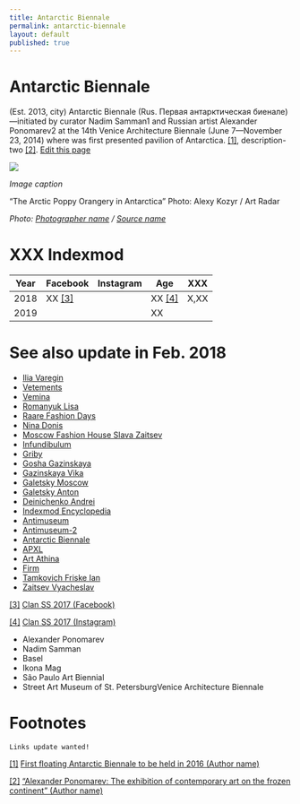 ```yaml
---
title: Antarctic Biennale
permalink: antarctic-biennale
layout: default
published: true
---
```


# Antarctic Biennale

(Est. 2013, city) Antarctic Biennale (Rus. Первая антарктическая биенале)—initiated by curator Nadim Samman1 and Russian artist Alexander Ponomarev2 at the 14th Venice Architecture Biennale (June 7—November 23, 2014) where was first presented pavilion of Antarctica. <span id="a1">[\[1\]](#f1)</span>, description-two <span id="a2">[\[2\]](#f2). [Edit this page](http://prose.io/#indexmod/encyclopedia/edit/master/antarctic-biennale.md)

![](/images/image-name.jpg)

*Image caption*

“The Arctic Poppy Orangery in Antarctica”
Photo: Alexy Kozyr / Art Radar

*Photo: [Photographer name](http://example.net/) / [Source name](http://example.net/)*

# XXX Indexmod

|Year|Facebook|Instagram|Age|XXX|
|-|-|-|-|-|
|2018|ХХ <span id="a3">[\[3\]](#f3)</span>||ХХ <span id="a4">[\[4\]](#f4)</span>|Х,ХХ|
|2019|||ХХ||

# See also update in Feb. 2018

+ [Ilia Varegin](varegin-ilia)
+ [Vetements](vetements)
+ [Vemina](vemina)
+ [Romanyuk Lisa](romanyuk-lisa)
+ [Raare Fashion Days](raare-fashion-days)
+ [Nina Donis](nina-donis)
+ [Moscow Fashion House Slava Zaitsev](moscow-fashion-house-slava-zaitsev)
+ [Infundibulum](infundibulum)
+ [Griby](griby)
+ [Gosha Gazinskaya](gosha-gazinskaya)
+ [Gazinskaya Vika](gazinskaya-vika)
+ [Galetsky Moscow](galetsky-moscow)
+ [Galetsky Anton](galetsky-anton)
+ [Deinichenko Andrei](deinichenko-andrei)
+ [Indexmod Encyclopedia](indexmod-encyclopedia)
+ [Antimuseum](antimuseum)
+ [Antimuseum-2](antimuseum-2)
+ [Antarctic Biennale](antarctic-biennale)
+ [APXL](apxl)
+ [Art Athina](art-athina)
+ [Firm](firm)
+ [Tamkovich Friske Ian](tamkovich-friske-ian)
+ [Zaitsev Vyacheslav](zaitsev-vyacheslav)

[[3]](#a3) <span id="f3"></span> [Clan SS 2017 (Facebook)](http://example.net/article)

[[4]](#a4) <span id="f4"></span> [Clan SS 2017 (Instagram)](http://example.net/article)


+ Alexander Ponomarev
+ Nadim Samman
+ Basel
+ Ikona Mag
+ São Paulo Art Biennial
+ Street Art Museum of St. PetersburgVenice Architecture Biennale

# Footnotes

`Links update wanted!`

[[1]](#a1) <span id="f1"></span> [First floating Antarctic Biennale to be held in 2016 (Author name)](http://example.net/article)

[[2]](#a2) <span id="f2"></span> [“Alexander Ponomarev: The exhibition of contemporary art on the frozen continent” (Author name)](http://example.net/article)
